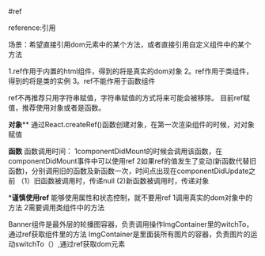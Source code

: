 #ref

reference:引用

场景：希望直接引用dom元素中的某个方法，或者直接引用自定义组件中的某个方法

1.ref作用于内置的html组件，得到的将是真实的dom对象
2。ref作用于类组件，得到的将是类的实例
3。ref不能作用于函数组件

ref不再推荐只用字符串赋值，字符串赋值的方式将来可能会被移除。
目前ref赋值，推荐使用对象或者是函数。

**对象****
通过React.createRef()函数创建对象，在第一次渲染组件的时候，对对象赋值

**函数**
函数调用时间：
1componentDidMount的时候会调用该函数，在componentDidMount事件中可以使用ref
2如果ref的值发生了变动(新函数代替旧函数)，分别调用旧的函数及新函数一次，时间点出现在componentDidUpdate之前
    （1）旧函数被调用时，传递null
    (2)新函数被调用时，传递对象


***谨慎使用ref**
能够使用属性和状态控制，就不要用ref
1调用真实的dom对象中的方法
2需要调用类组件中的方法


Banner组件是最外层的轮播图容器，负责调用操作ImgContainer里的witchTo，通过ref获取组件里的方法
ImgContainer是里面装所有图片的容器，负责图片的运动switchTo（）,通过ref获取dom元素
